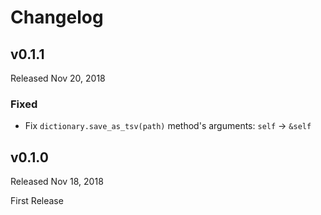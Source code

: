 # Changelog

## v0.1.1

Released Nov 20, 2018

### Fixed

- Fix `dictionary.save_as_tsv(path)` method's arguments: `self` -> `&self`

## v0.1.0

Released Nov 18, 2018

First Release
